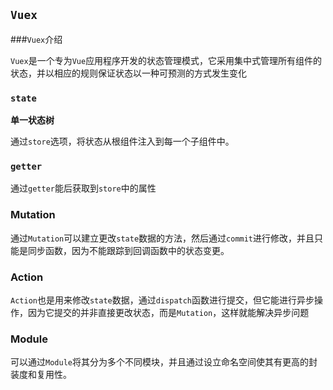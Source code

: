 ## `Vuex`

###`Vuex`介绍

`Vuex`是一个专为`Vue`应用程序开发的状态管理模式，它采用集中式管理所有组件的状态，并以相应的规则保证状态以一种可预测的方式发生变化



### `state`

**单一状态树**

通过`store`选项，将状态从根组件注入到每一个子组件中。



### `getter`

通过`getter`能后获取到`store`中的属性



### Mutation

通过`Mutation`可以建立更改`state`数据的方法，然后通过`commit`进行修改，并且只能是同步函数，因为不能跟踪到回调函数中的状态变更。



### Action

`Action`也是用来修改`state`数据，通过`dispatch`函数进行提交，但它能进行异步操作，因为它提交的并非直接更改状态，而是`Mutation`，这样就能解决异步问题



### Module

可以通过`Module`将其分为多个不同模块，并且通过设立命名空间使其有更高的封装度和复用性。